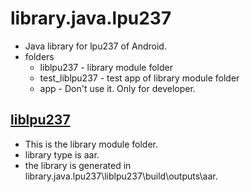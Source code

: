 # library.java.lpu237
+ Java library for lpu237 of Android.
+ folders
  * liblpu237 - library module folder
  * test_liblpu237 - test app of library module folder 
  * app - Don't use it. Only for developer.

 ## [liblpu237](liblpu237) 
  + This is the library module folder.
  + library type is aar.
  + the library is generated  in library.java.lpu237\liblpu237\build\outputs\aar.
  

